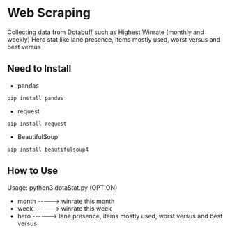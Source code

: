 # Web Scraping

Collecting data from [Dotabuff](https://www.dotabuff.com)
such as Highest Winrate (monthly and weekly) 
Hero stat like lane presence, items mostly used, worst versus and best versus

## Need to Install
* pandas
```shell
pip install pandas
```
* request
```shell
pip install request
```
* BeautifulSoup
```shell
pip install beautifulsoup4
```
## How to Use
Usage: python3 dotaStat.py (OPTION)
* month -----> winrate this month
* week ------> winrate this week
* hero ------> lane presence, items mostly used, worst versus and best versus

